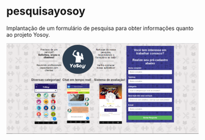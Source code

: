 # pesquisayosoy
Implantação de um formulário de pesquisa para obter informações quanto ao projeto Yosoy.

<p align="center">
  <img src="formulario.png" alt="Formulário Pesquisa Yosoy" width="750px" />
</p>
